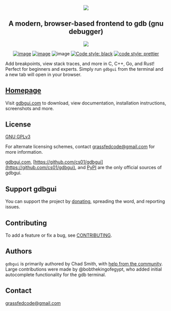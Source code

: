 <p align="center">
<a href="http://gdbgui.com"><img src="https://github.com/cs01/gdbgui/raw/master/images/gdbgui_banner.png"></a>
</p>

<h2 align="center">
A modern, browser-based frontend to gdb (gnu debugger)
</h2>

<p align="center">
<a href="https://github.com/cs01/gdbgui/raw/master/screenshots/gdbgui_animation.gif">
<img src="https://github.com/cs01/gdbgui/raw/master/screenshots/gdbgui_animation.gif">
</a>

</p>

<p align="center">
<a href="https://travis-ci.org/cs01/gdbgui"><img src="https://travis-ci.org/cs01/gdbgui.svg?branch=master" alt="image" /></a> <a href="https://pypi.python.org/pypi/gdbgui/"><img src="https://img.shields.io/badge/pypi-0.11.3.1-blue.svg" alt="image" /></a> <img src="https://img.shields.io/badge/python-2,3,pypy-blue.svg" alt="image" /> <a href="https://github.com/ambv/black"><img src="https://img.shields.io/badge/code%20style-black-000000.svg" alt="Code style: black" /></a> <a href="https://github.com/prettier/prettier"><img src="https://img.shields.io/badge/code_style-prettier-ff69b4.svg?style=flat-square" alt="code style: prettier" /></a></p>



Add breakpoints, view stack traces, and more in C, C++, Go, and Rust! Perfect for beginners and experts. Simply run `gdbgui` from the terminal and a new tab will open in your browser.



## [Homepage](https://gdbgui.com)

Visit [gdbgui.com](https://gdbgui.com) to download, view documentation, installation instructions, screenshots and more.

## License

[GNU GPLv3]()

For alternate licensing schemes, contact <grassfedcode@gmail.com> for more information.

[gdbgui.com](https://gdbgui.com), [https://github.com/cs01/gdbgui](https://github.com/cs01/gdbgui), and [PyPI](https://pypi.python.org/pypi/gdbgui/) are the only official sources of gdbgui.

## Support gdbgui

You can support the project by [donating](https://www.paypal.me/grassfedcode/20), spreading the word, and reporting issues.
## Contributing

To add a feature or fix a bug, see [CONTRIBUTING](https://github.com/cs01/gdbgui/blob/master/CONTRIBUTING.md).

## Authors

`gdbgui` is primarily authored by Chad Smith, with [help from the community](https://github.com/cs01/gdbgui/graphs/contributors). Large contributions were made by @bobthekingofegypt, who added initial autocomplete functionality for the gdb terminal.

## Contact

<grassfedcode@gmail.com>
